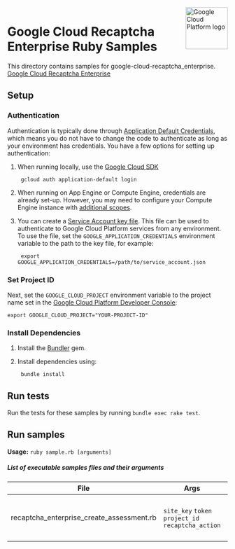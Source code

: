 <img src="https://avatars2.githubusercontent.com/u/2810941?v=3&s=96" alt="Google Cloud Platform logo" title="Google Cloud Platform" align="right" height="96" width="96"/>

# Google Cloud Recaptcha Enterprise Ruby Samples

This directory contains samples for google-cloud-recaptcha_enterprise. [Google Cloud Recaptcha Enterprise](https://cloud.google.com/recaptcha-enterprise)

## Setup

### Authentication

Authentication is typically done through [Application Default Credentials](https://cloud.google.com/docs/authentication#getting_credentials_for_server-centric_flow), 
which means you do not have to change the code to authenticate as long as your
environment has credentials. You have a few options for setting up
authentication:

1. When running locally, use the [Google Cloud SDK](https://cloud.google.com/sdk/)

        gcloud auth application-default login

1. When running on App Engine or Compute Engine, credentials are already set-up.
However, you may need to configure your Compute Engine instance with
[additional scopes](https://cloud.google.com/compute/docs/authentication#using).

1. You can create a [Service Account key file](https://cloud.google.com/docs/authentication#service_accounts). 
This file can be used to authenticate to Google Cloud Platform services from
any environment. To use the file, set the `GOOGLE_APPLICATION_CREDENTIALS`
environment variable to the path to the key file, for example:

        export GOOGLE_APPLICATION_CREDENTIALS=/path/to/service_account.json

### Set Project ID

Next, set the `GOOGLE_CLOUD_PROJECT` environment variable to the project name
set in the
[Google Cloud Platform Developer Console](https://console.cloud.google.com):

    export GOOGLE_CLOUD_PROJECT="YOUR-PROJECT-ID"

### Install Dependencies

1. Install the [Bundler](http://bundler.io/) gem.

1. Install dependencies using:

        bundle install

## Run tests

Run the tests for these samples by running `bundle exec rake test`.

## Run samples

**Usage:** `ruby sample.rb [arguments]`

##### List of executable samples files and their arguments

| File | Args | Description |
| --- | --- | --- |
| recaptcha_enterprise_create_assessment.rb | `site_key` `token` `project_id` `recaptcha_action` | Create an assessment to analyze the risk of a UI action. |
